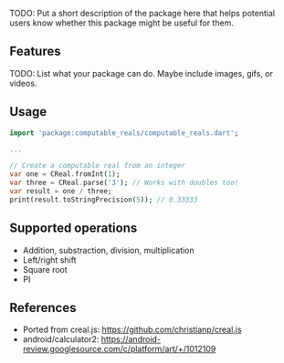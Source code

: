 TODO: Put a short description of the package here that helps potential users
know whether this package might be useful for them.

## Features



TODO: List what your package can do. Maybe include images, gifs, or videos.

## Usage

```dart
import 'package:computable_reals/computable_reals.dart';

...

// Create a computable real from an integer
var one = CReal.fromInt(1);
var three = CReal.parse('3'); // Works with doubles too!
var result = one / three;
print(result.toStringPrecision(5)); // 0.33333
```

## Supported operations

* Addition, substraction, division, multiplication
* Left/right shift
* Square root
* PI

## References

* Ported from creal.js: https://github.com/christianp/creal.js
* android/calculator2: https://android-review.googlesource.com/c/platform/art/+/1012109